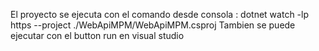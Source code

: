 El proyecto se ejecuta con el comando desde consola :
dotnet watch -lp https --project ./WebApiMPM/WebApiMPM.csproj
Tambien se puede ejecutar con el button  run en visual studio
